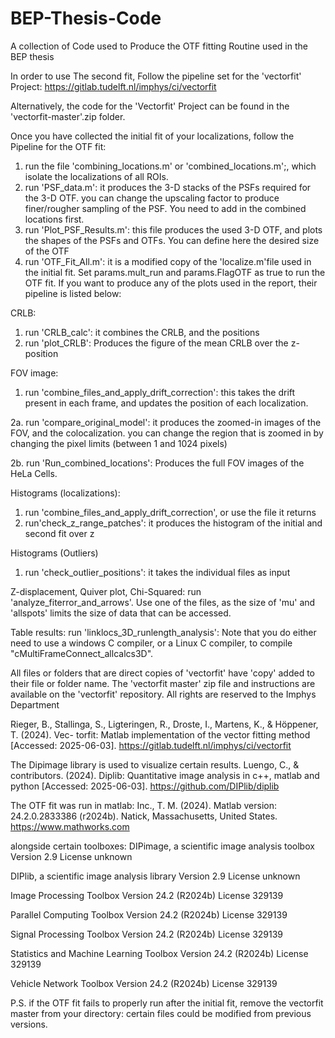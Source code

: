 # BEP-Thesis-Code
A collection of Code used to Produce the OTF fitting Routine used in the BEP thesis

In order to use The second fit, Follow the pipeline set for the 'vectorfit' Project:
https://gitlab.tudelft.nl/imphys/ci/vectorfit

Alternatively, the code for the 'Vectorfit' Project can be found in the 'vectorfit-master'.zip folder.


Once you have collected the initial fit of your localizations, follow the Pipeline for the OTF fit:

1. run the file 'combining_locations.m' or 'combined_locations.m';, which isolate the localizations of all ROIs. 
2. run 'PSF_data.m': it produces the 3-D stacks of the PSFs required for the 3-D OTF. you can change the upscaling factor to  produce finer/rougher sampling of the PSF. You need to add in the combined locations first.
3. run 'Plot_PSF_Results.m': this file produces the used 3-D OTF, and plots the shapes of the PSFs and OTFs. You can define here the desired size of the OTF
4. run 'OTF_Fit_All.m': it is a modified copy of the 'localize.m'file used in the initial fit. Set params.mult_run and params.FlagOTF as true to run the OTF fit.
If you want to produce any of the plots used in the report, their pipeline is listed below:

CRLB:
1. run 'CRLB_calc': it combines the CRLB, and the positions
2. run 'plot_CRLB': Produces the figure of the mean CRLB over the z-position

FOV image:
1. run 'combine_files_and_apply_drift_correction': this takes the drift present in each frame, and updates the position of each localization.

2a. run 'compare_original_model': it produces the zoomed-in images of the FOV, and the colocalization. you can change the region that is zoomed in by changing the pixel limits (between 1 and 1024 pixels)

2b. run 'Run_combined_locations': Produces the full FOV images of the HeLa Cells.

Histograms (localizations):
1. run 'combine_files_and_apply_drift_correction', or use the file it returns
2. run'check_z_range_patches': it produces the histogram of the initial and second fit over z

Histograms (Outliers)
1. run 'check_outlier_positions': it takes the individual files as input

Z-displacement, Quiver plot, Chi-Squared: 
run 'analyze_fiterror_and_arrows'. Use one of the files, as the size of 'mu' and 'allspots' limits the size of data that can be accessed.

Table results:
run 'linklocs_3D_runlength_analysis': Note that you do either need to use a windows C compiler, or a Linux C compiler, to compile "cMultiFrameConnect_allcalcs3D".

All files or folders that are direct copies of 'vectorfit' have 'copy' added to their file or folder name. The 'vectorfit master' zip file and instructions are available on the 'vectorfit' repository. All rights are reserved to the Imphys Department

Rieger, B., Stallinga, S., Ligteringen, R., Droste, I., Martens, K., & Höppener, T. (2024). Vec-
torfit: Matlab implementation of the vector fitting method [Accessed: 2025-06-03].
https://gitlab.tudelft.nl/imphys/ci/vectorfit

The Dipimage library is used to visualize certain results. 
Luengo, C., & contributors. (2024). Diplib: Quantitative image analysis in c++, matlab and
python [Accessed: 2025-06-03]. https://github.com/DIPlib/diplib

The OTF fit was run in matlab:
Inc., T. M. (2024). Matlab version: 24.2.0.2833386 (r2024b). Natick, Massachusetts, United States.
https://www.mathworks.com

alongside certain toolboxes:
DIPimage, a scientific image analysis toolbox         Version 2.9                       License unknown

DIPlib, a scientific image analysis library           Version 2.9                       License unknown

Image Processing Toolbox                              Version 24.2        (R2024b)      License 329139 

Parallel Computing Toolbox                            Version 24.2        (R2024b)      License 329139 

Signal Processing Toolbox                             Version 24.2        (R2024b)      License 329139 

Statistics and Machine Learning Toolbox               Version 24.2        (R2024b)      License 329139 

Vehicle Network Toolbox                               Version 24.2        (R2024b)      License 329139 


P.S. if the OTF fit fails to properly run after the initial fit, remove the vectorfit master from your directory: certain files could be modified from previous versions. 
